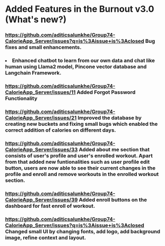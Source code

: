 # Added Features in the Burnout v3.0 (What's new?)

### <https://github.com/aditicsalunkhe/Group74-CalorieApp_Server/issues?q=is%3Aissue+is%3Aclosed> Bug fixes and small enhancements.

### <li> Enhanced chatbot to learn from our own data and chat like human using Llama2 model, Pincone vector database and Langchain Framework.

### <https://github.com/aditicsalunkhe/Group74-CalorieApp_Server/issues/11> Added Forgot Password Functionality

### <https://github.com/aditicsalunkhe/Group74-CalorieApp_Server/issues/21> Improved the database by creating new buckets and fixing small bugs which enabled the correct addition of calories on different days.

### <https://github.com/aditicsalunkhe/Group74-CalorieApp_Server/issues/33> Added about me section that consists of user's profile and user's enrolled workout. Apart from that added new funtionalities such as user profile edit button, users are now able to see their current changes in the profile and enroll and remove workouts in the enrolled workout section.

### <https://github.com/aditicsalunkhe/Group74-CalorieApp_Server/issues/39> Added enroll buttons on the dashboard for fast enroll of workout.

### <https://github.com/aditicsalunkhe/Group74-CalorieApp_Server/issues?q=is%3Aissue+is%3Aclosed> Changed small UI by changing fonts, add logo, add background image, refine context and layout.

